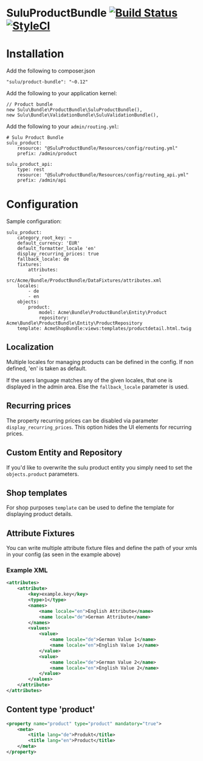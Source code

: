 SuluProductBundle [![Build Status](https://travis-ci.org/sulu/SuluProductBundle.svg?branch=develop)](https://travis-ci.org/sulu/SuluProductBundle) [![StyleCI](https://styleci.io/repos/17173120/shield)](https://styleci.io/repos/17173120)
============================================================================================================================================================================================================================================

# Installation

Add the following to composer.json

```
"sulu/product-bundle": "~0.12"
```

Add the following to your application kernel:

```
// Product bundle
new Sulu\Bundle\ProductBundle\SuluProductBundle(),
new Sulu\Bundle\ValidationBundle\SuluValidationBundle(),
```

Add the following to your `admin/routing.yml`:

```
# Sulu Product Bundle
sulu_product:
    resource: "@SuluProductBundle/Resources/config/routing.yml"
    prefix: /admin/product

sulu_product_api:
    type: rest
    resource: "@SuluProductBundle/Resources/config/routing_api.yml"
    prefix: /admin/api
```

# Configuration

Sample configuration:

```
sulu_product:
    category_root_key: ~
    default_currency: 'EUR'
    default_formatter_locale 'en'
    display_recurring_prices: true
    fallback_locale: de
    fixtures:
        attributes:
            - src/Acme/Bundle/ProductBundle/DataFixtures/attributes.xml
    locales:
        - de
        - en
    objects:
        product:
            model: Acme\Bundle\ProductBundle\Entity\Product
            repository: Acme\Bundle\ProductBundle\Entity\ProductRepository
    template: AcmeShopBundle:views:templates/productdetail.html.twig
```

## Localization

Multiple locales for managing products can be defined in the config. 
If non defined, 'en' is taken as default.

If the users language matches any of the given locales, that one is displayed in the admin area.
Else the `fallback_locale` parameter is used.

## Recurring prices

The property recurring prices can be disabled via parameter `display_recurring_prices`.
This option hides the UI elements for recurring prices.

## Custom Entity and Repository

If you'd like to overwrite the sulu product entity you simply need to set the
`objects.product` parameters.

## Shop templates

For shop purposes `template` can be used to define the template for displaying
product details.

## Attribute Fixtures

You can write multiple attribute fixture files and define the path of your xmls in your config (as seen in the example above)

### Example XML

```xml
<attributes>
    <attribute>
        <key>example.key</key>
        <type>1</type>
        <names>
            <name locale="en">English Attribute</name>
            <name locale="de">German Attribute</name>
        </names>
        <values>
            <value>
                <name locale="de">German Value 1</name>
                <name locale="en">English Value 1</name>
            </value>
            <value>
                <name locale="de">German Value 2</name>
                <name locale="en">English Value 2</name>
            </value>
        </values>
    </attribute>
</attributes>

```

## Content type 'product'

```xml
<property name="product" type="product" mandatory="true">
    <meta>
        <title lang="de">Produkt</title>
        <title lang="en">Product</title>
    </meta>
</property>
```
